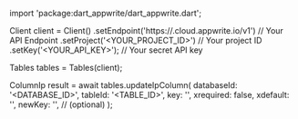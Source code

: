 import 'package:dart_appwrite/dart_appwrite.dart';

Client client = Client()
    .setEndpoint('https://<REGION>.cloud.appwrite.io/v1') // Your API Endpoint
    .setProject('<YOUR_PROJECT_ID>') // Your project ID
    .setKey('<YOUR_API_KEY>'); // Your secret API key

Tables tables = Tables(client);

ColumnIp result = await tables.updateIpColumn(
    databaseId: '<DATABASE_ID>',
    tableId: '<TABLE_ID>',
    key: '',
    xrequired: false,
    xdefault: '',
    newKey: '', // (optional)
);
